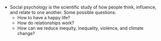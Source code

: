- Social psychology is the scientific study of how people think, influence, and relate to one another. Some possible questions:
	- How to have a happy life?
	- How do relationships work?
	- How can we reduce inequity, inequality, violence, and climate change?

